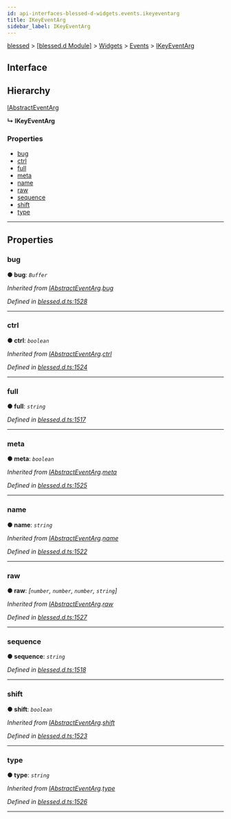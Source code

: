 ```yaml
---
id: api-interfaces-blessed-d-widgets.events.ikeyeventarg
title: IKeyEventArg
sidebar_label: IKeyEventArg
---
```


[blessed](api-readme.md) > [[blessed.d Module]](api-modules-blessed-d-module.md) > [Widgets](api-modules-blessed-d-widgets.md) > [Events](api-modules-blessed-d-widgets.events.md) > [IKeyEventArg](api-interfaces-blessed-d-widgets.events.ikeyeventarg.md)

## Interface

## Hierarchy

 [IAbstractEventArg](api-interfaces-blessed-d-widgets.events.iabstracteventarg.md)

**↳ IKeyEventArg**

### Properties

* [bug](api-interfaces-blessed-d-widgets.events.ikeyeventarg.md#bug)
* [ctrl](api-interfaces-blessed-d-widgets.events.ikeyeventarg.md#ctrl)
* [full](api-interfaces-blessed-d-widgets.events.ikeyeventarg.md#full)
* [meta](api-interfaces-blessed-d-widgets.events.ikeyeventarg.md#meta)
* [name](api-interfaces-blessed-d-widgets.events.ikeyeventarg.md#name)
* [raw](api-interfaces-blessed-d-widgets.events.ikeyeventarg.md#raw)
* [sequence](api-interfaces-blessed-d-widgets.events.ikeyeventarg.md#sequence)
* [shift](api-interfaces-blessed-d-widgets.events.ikeyeventarg.md#shift)
* [type](api-interfaces-blessed-d-widgets.events.ikeyeventarg.md#type)

---

## Properties

<a id="bug"></a>

###  bug

**● bug**: *`Buffer`*

*Inherited from [IAbstractEventArg](api-interfaces-blessed-d-widgets.events.iabstracteventarg.md).[bug](api-interfaces-blessed-d-widgets.events.iabstracteventarg.md#bug)*

*Defined in [blessed.d.ts:1528](https://github.com/cancerberoSgx/accursed/blob/f66c8ce/src/declarations/blessed.d.ts#L1528)*

___
<a id="ctrl"></a>

###  ctrl

**● ctrl**: *`boolean`*

*Inherited from [IAbstractEventArg](api-interfaces-blessed-d-widgets.events.iabstracteventarg.md).[ctrl](api-interfaces-blessed-d-widgets.events.iabstracteventarg.md#ctrl)*

*Defined in [blessed.d.ts:1524](https://github.com/cancerberoSgx/accursed/blob/f66c8ce/src/declarations/blessed.d.ts#L1524)*

___
<a id="full"></a>

###  full

**● full**: *`string`*

*Defined in [blessed.d.ts:1517](https://github.com/cancerberoSgx/accursed/blob/f66c8ce/src/declarations/blessed.d.ts#L1517)*

___
<a id="meta"></a>

###  meta

**● meta**: *`boolean`*

*Inherited from [IAbstractEventArg](api-interfaces-blessed-d-widgets.events.iabstracteventarg.md).[meta](api-interfaces-blessed-d-widgets.events.iabstracteventarg.md#meta)*

*Defined in [blessed.d.ts:1525](https://github.com/cancerberoSgx/accursed/blob/f66c8ce/src/declarations/blessed.d.ts#L1525)*

___
<a id="name"></a>

###  name

**● name**: *`string`*

*Inherited from [IAbstractEventArg](api-interfaces-blessed-d-widgets.events.iabstracteventarg.md).[name](api-interfaces-blessed-d-widgets.events.iabstracteventarg.md#name)*

*Defined in [blessed.d.ts:1522](https://github.com/cancerberoSgx/accursed/blob/f66c8ce/src/declarations/blessed.d.ts#L1522)*

___
<a id="raw"></a>

###  raw

**● raw**: *[`number`, `number`, `number`, `string`]*

*Inherited from [IAbstractEventArg](api-interfaces-blessed-d-widgets.events.iabstracteventarg.md).[raw](api-interfaces-blessed-d-widgets.events.iabstracteventarg.md#raw)*

*Defined in [blessed.d.ts:1527](https://github.com/cancerberoSgx/accursed/blob/f66c8ce/src/declarations/blessed.d.ts#L1527)*

___
<a id="sequence"></a>

###  sequence

**● sequence**: *`string`*

*Defined in [blessed.d.ts:1518](https://github.com/cancerberoSgx/accursed/blob/f66c8ce/src/declarations/blessed.d.ts#L1518)*

___
<a id="shift"></a>

###  shift

**● shift**: *`boolean`*

*Inherited from [IAbstractEventArg](api-interfaces-blessed-d-widgets.events.iabstracteventarg.md).[shift](api-interfaces-blessed-d-widgets.events.iabstracteventarg.md#shift)*

*Defined in [blessed.d.ts:1523](https://github.com/cancerberoSgx/accursed/blob/f66c8ce/src/declarations/blessed.d.ts#L1523)*

___
<a id="type"></a>

###  type

**● type**: *`string`*

*Inherited from [IAbstractEventArg](api-interfaces-blessed-d-widgets.events.iabstracteventarg.md).[type](api-interfaces-blessed-d-widgets.events.iabstracteventarg.md#type)*

*Defined in [blessed.d.ts:1526](https://github.com/cancerberoSgx/accursed/blob/f66c8ce/src/declarations/blessed.d.ts#L1526)*

___

